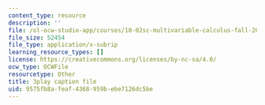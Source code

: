 ```yaml
---
content_type: resource
description: ''
file: /ol-ocw-studio-app/courses/18-02sc-multivariable-calculus-fall-2010/PnPIqh7Frlw_captions.vtt
file_size: 52454
file_type: application/x-subrip
learning_resource_types: []
license: https://creativecommons.org/licenses/by-nc-sa/4.0/
ocw_type: OCWFile
resourcetype: Other
title: 3play caption file
uid: 9575fb8a-feaf-4368-959b-ebe7126dc5be
---
```

